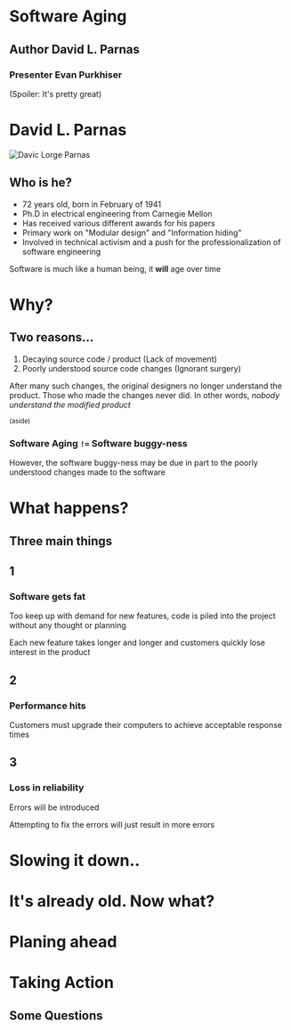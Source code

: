 # Software Aging
## Author David L. Parnas
### Presenter Evan Purkhiser


(Spoiler: It's pretty great)


# David L. Parnas
![Davic Lorge Parnas](http://i.imgur.com/3jfGtzd.jpg)


## Who is he?

 * 72 years old, born in February of 1941
 * Ph.D in electrical engineering from Carnegie Mellon
 * Has received various different awards for his papers
 * Primary work on "Modular design" and "Information hiding"
 * Involved in technical activism and a push for the professionalization of
   software engineering


Software is much like a human being, it **will** age over time


# Why?


## Two reasons...

 1. Decaying source code / product (Lack of movement)
 2. Poorly understood source code changes (Ignorant surgery)


After many such changes, the original designers no longer understand the
product. Those who made the changes never did. In other words, _nobody
understand the modified product_


<small>(aside)</small>
### Software Aging `!=` Software buggy-ness

However, the software buggy-ness may be due in part to the poorly understood
changes made to the software


# What happens?


## Three main things


## 1
### Software gets fat

Too keep up with demand for new features, code is piled into the project without
any thought or planning

Each new feature takes longer and longer and customers quickly lose interest in
the product


## 2
### Performance hits

Customers must upgrade their computers to achieve acceptable response times


## 3
### Loss in reliability

Errors will be introduced

Attempting to fix the errors will just result in more errors


# Slowing it down..


# It's already old. Now what?


# Planing ahead


# Taking Action


## Some Questions

